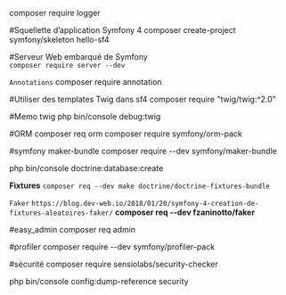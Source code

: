  composer require logger

#Squellette d’application Symfony 4 
composer create-project symfony/skeleton hello-sf4

#Serveur Web embarqué de Symfony  
`composer require server --dev`

`Annotations` 
 composer require annotation

#Utiliser des templates Twig dans sf4 
composer require "twig/twig:^2.0"

#Memo twig 
php bin/console debug:twig

#ORM composer req orm
 composer require symfony/orm-pack

#symfony maker-bundle 
composer require --dev symfony/maker-bundle

php bin/console doctrine:database:create

**Fixtures**
`composer req --dev make doctrine/doctrine-fixtures-bundle`

`Faker` 
`https://blog.dev-web.io/2018/01/20/symfony-4-creation-de-fixtures-aleatoires-faker/`
**composer req --dev fzaninotto/faker**


#easy_admin 
composer req admin

#profiler 
composer require --dev symfony/profiler-pack

#sécurité 
 composer require sensiolabs/security-checker


php bin/console config:dump-reference security
